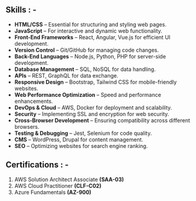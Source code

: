 ## Skills : -

- **HTML/CSS** – Essential for structuring and styling web pages.
- **JavaScript** – For interactive and dynamic web functionality.
- **Front-End Frameworks** – React, Angular, Vue.js for efficient UI development.
- **Version Control** – Git/GitHub for managing code changes.
- **Back-End Languages** – Node.js, Python, PHP for server-side development.
- **Database Management** – SQL, NoSQL for data handling.
- **APIs** – REST, GraphQL for data exchange.
- **Responsive Design** – Bootstrap, Tailwind CSS for mobile-friendly websites.
- **Web Performance Optimization** – Speed and performance enhancements.
- **DevOps & Cloud** – AWS, Docker for deployment and scalability.
- **Security** – Implementing SSL and encryption for web security.
- **Cross-Browser Development** – Ensuring compatibility across different browsers.
- **Testing & Debugging** – Jest, Selenium for code quality.
- **CMS** – WordPress, Drupal for content management.
- **SEO** – Optimizing websites for search engine ranking.

## Certifications : -

1. AWS Solution Architect Associate **(SAA-03)**
2. AWS Cloud Practitioner **(CLF-C02)**
3. Azure Fundamentals **(AZ-900)**
